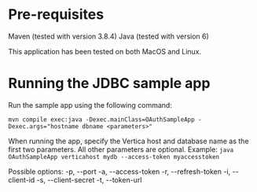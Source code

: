 # Pre-requisites
Maven (tested with version 3.8.4)
Java (tested with version 6)

This application has been tested on both MacOS and Linux.

# Running the JDBC sample app

Run the sample app using the following command:
```
mvn compile exec:java -Dexec.mainClass=OAuthSampleApp -Dexec.args="hostname dbname <parameters>"
```

When running the app, specify the Vertica host and database name as the first two parameters. All other parameters are optional. 
Example: `java OAuthSampleApp verticahost mydb --access-token myaccesstoken`

Possible options:
-p, --port <port number>
-a, --access-token <access token>
-r, --refresh-token <refresh token>
-i, --client-id <client ID>
-s, --client-secret <client secret>
-t, --token-url <token URL>

